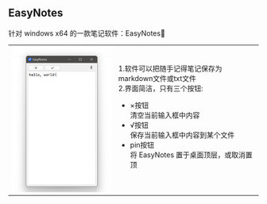 ## EasyNotes

针对 windows x64 的一款笔记软件：EasyNotes🎉

<table rules = none frame=void>
	<tr>
		<td>
            <img src="figures/1.png" width=300>
        </td>
		<td align="left" valign="top">
            <br><br>
        	1.软件可以把随手记得笔记保存为markdown文件或txt文件<br>
            2.界面简洁，只有三个按钮:
            <ul>
            <li>×按钮</li> 清空当前输入框中内容
            <li>√按钮</li> 保存当前输入框中内容到某个文件
            <li>pin按钮</li> 将 EasyNotes 置于桌面顶层，或取消置顶
            </ul>
        </td>
	</tr>
</table>

